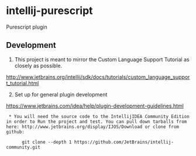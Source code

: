# intellij-purescript
Purescript plugin

## Development

1. This project is meant to mirror the Custom Language Support Tutorial as closely as possible.

http://www.jetbrains.org/intellij/sdk/docs/tutorials/custom_language_support_tutorial.html

2. Set up for general plugin development

https://www.jetbrains.com/idea/help/plugin-development-guidelines.html

     * You will need the source code to the IntellijIDEA Community Edition in order to Run the project and test. You can pull down tarballs from here: http://www.jetbrains.org/display/IJOS/Download or clone from github:

          git clone --depth 1 https://github.com/JetBrains/intellij-community.git















